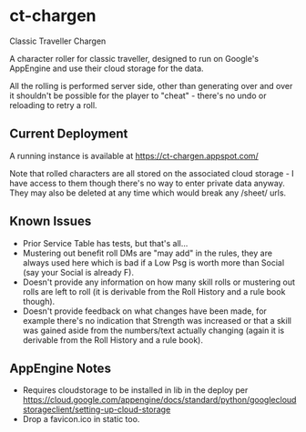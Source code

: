 # ct-chargen
Classic Traveller Chargen

A character roller for classic traveller, designed to run on Google's AppEngine and use their cloud storage for the data.

All the rolling is performed server side, other than generating over and over it shouldn't be possible for the player to "cheat" - there's no undo or reloading to retry a roll.

## Current Deployment

A running instance is available at https://ct-chargen.appspot.com/

Note that rolled characters are all stored on the associated cloud storage - I have access to them though there's no way to enter private data anyway. They may also be deleted at any time which would break any /sheet/ urls.

## Known Issues

* Prior Service Table has tests, but that's all...
* Mustering out benefit roll DMs are "may add" in the rules, they are always used here which is bad if a Low Psg is worth more than Social (say your Social is already F).
* Doesn't provide any information on how many skill rolls or mustering out rolls are left to roll (it is derivable from the Roll History and a rule book though).
* Doesn't provide feedback on what changes have been made, for example there's no indication that Strength was increased or that a skill was gained aside from the numbers/text actually changing (again it is derivable from the Roll History and a rule book).

## AppEngine Notes

* Requires cloudstorage to be installed in lib in the deploy per https://cloud.google.com/appengine/docs/standard/python/googlecloudstorageclient/setting-up-cloud-storage
* Drop a favicon.ico in static too.

